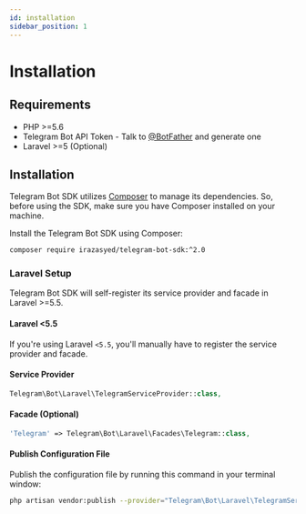 ```yaml
---
id: installation
sidebar_position: 1
---
```


# Installation

## Requirements

- PHP >=5.6
- Telegram Bot API Token - Talk to [@BotFather](https://core.telegram.org/bots#6-botfather) and generate one
- Laravel >=5 (Optional)

## Installation

Telegram Bot SDK utilizes [Composer](https://getcomposer.org/) to manage its dependencies. So, before using the SDK, make sure you have Composer installed on your machine.

Install the Telegram Bot SDK using Composer:

```bash
composer require irazasyed/telegram-bot-sdk:^2.0
```

### Laravel Setup

Telegram Bot SDK will self-register its service provider and facade in Laravel >=5.5.

#### Laravel <5.5

If you're using Laravel `<5.5`, you'll manually have to register the service provider and facade.

#### Service Provider

```php
Telegram\Bot\Laravel\TelegramServiceProvider::class,
```

#### Facade (Optional)

```php
'Telegram' => Telegram\Bot\Laravel\Facades\Telegram::class,
```

#### Publish Configuration File

Publish the configuration file by running this command in your terminal window:

```bash
php artisan vendor:publish --provider="Telegram\Bot\Laravel\TelegramServiceProvider"
```
